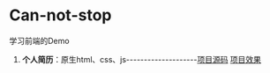 # Can-not-stop
学习前端的Demo

1. **个人简历**：原生html、css、js--------------------[项目源码](https://github.com/wulang8353/Can-not-stop/tree/master/about-me)   [项目效果](https://wulang8353.github.io/Can-not-stop/about-me/index.html)

